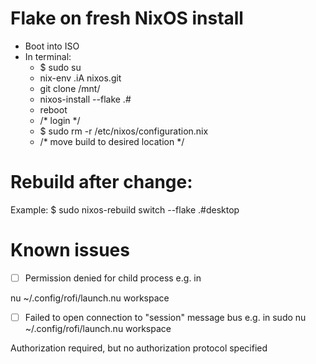 # Flake on fresh NixOS install
- Boot into ISO
- In terminal:
  - $ sudo su
  - nix-env .iA nixos.git
  - git clone <repo url> /mnt/<path>
  - nixos-install --flake .#<host>
  - reboot
  - /* login */
  - $ sudo rm -r /etc/nixos/configuration.nix
  - /* move build to desired location */


# Rebuild after change:
Example: $ sudo nixos-rebuild switch --flake .#desktop

# Known issues
- [ ] Permission denied for child process e.g. in 

nu ~/.config/rofi/launch.nu workspace
- [ ] Failed to open connection to "session" message bus e.g. in sudo nu ~/.config/rofi/launch.nu workspace

Authorization required, but no authorization protocol specified
